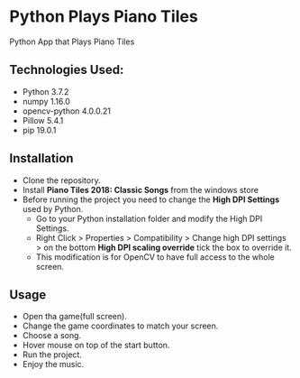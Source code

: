 # Python Plays Piano Tiles
Python App that Plays Piano Tiles

## Technologies Used:

* Python 3.7.2
* numpy         1.16.0
* opencv-python 4.0.0.21
* Pillow        5.4.1
* pip           19.0.1

## Installation

* Clone the repository.
* Install **Piano Tiles 2018: Classic Songs** from the windows store
* Before running the project you need to change the **High DPI Settings** used by Python.
    * Go to your Python installation folder and modify the High DPI Settings.
    * Right Click > Properties > Compatibility > Change high DPI settings > on the bottom **High DPI scaling override** tick the box to override it.
    * This modification is for OpenCV to have full access to the whole screen.

## Usage

* Open tha game(full screen).
* Change the game coordinates to match your screen.
* Choose a song.
* Hover mouse on top of the start button.
* Run the project.
* Enjoy the music.